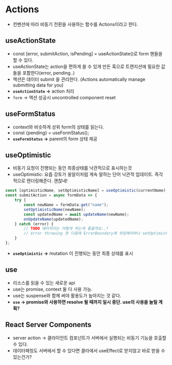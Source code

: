# Actions
- 컨벤션에 따라 비동기 전환을 사용하는 함수를 Actions이라고 한다.

## useActionState
- const [error, submitAction, isPending] = useActionState()로 form 핸들을 할 수 있다.
- useActionState는 action을 편하게 쓸 수 있게 만든 훅으로 트랜지션에 필요한 값들을 포함한다(error, pending..)
- 액션은 데이터 submit 을 관리한다. (Actions automatically manage submitting data for you)
- **`useActionState` →** action 처리
- `form` → 액션 성공시 uncontrolled component reset

## useFormStatus
- context와 비슷하게 상위 form의 상태를 읽는다.
- const {pending} = useFormStatus();
- **`useFormStatus` →** parent의 form 상태 제공

## useOptimistic
- 비동기 요청이 진행되는 동안 최종상태를 낙관적으로 표시하는것
- useOptimistic: 요즘 강토가 옹알이처럼 계속 말하는 단어 낙관적 업데이트. 즉각적으로 렌더링해준다. 괜찮네!
```javascript
const [optimisticName, setOptimisticName] = useOptimistic(currentName);
const submitAction = async formData => {
    try {
        const newName = formData.get("name");
        setOptimisticName(newName);
        const updatedName = await updateName(newName);
        onUpdateName(updatedName);
    } catch (error) {
        // TODO 에러처리는 어떻게 하는게 좋을까요..?
        // error throwing 한 다음에 ErrorBoundary에 위임해야하나 setOptimisticName(예전값으로 어떻게 돌리지)
    }
};
```
- **`useOptimistic` →** mutation 이 진행되는 동안 최종 상태를 표시

## use
- 리소스를 읽을 수 있는 새로운 api
- use는 promise, context 둘 다 사용 가능.
- use는 suspense와 함께 써야 활용도가 높아지는 것 같다.
- **`use` → promise와 사용하면 resolve 될 때까지 일시 중단. use의 사용을 늘릴 계획?**

## React Server Components
- server action → 클라이언트 컴포넌트가 서버에서 실행되는 비동기 기능을 호출할 수 있다.
- 데이터패칭도 서버에서 할 수 있다면 클라에서 useEffect로 받지않고 바로 받을 수 있는건가?
